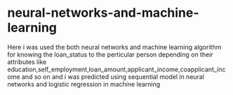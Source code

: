 # neural-networks-and-machine-learning
Here i was used the both neural networks and machine learning algorithm for knowing the loan_status to the perticular person depending on their attributes like education,self_employment,loan_amount,applicant_income,coapplicant_income and so on and i was predicted using sequential model in neural networks and logistic regression in machine learning
